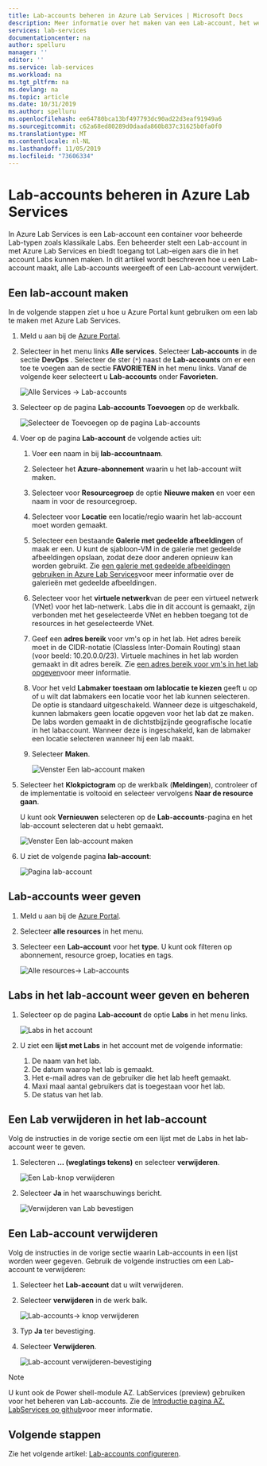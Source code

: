 ```yaml
---
title: Lab-accounts beheren in Azure Lab Services | Microsoft Docs
description: Meer informatie over het maken van een Lab-account, het weer geven van alle Lab-accounts of het verwijderen van een Lab-account in een Azure-abonnement.
services: lab-services
documentationcenter: na
author: spelluru
manager: ''
editor: ''
ms.service: lab-services
ms.workload: na
ms.tgt_pltfrm: na
ms.devlang: na
ms.topic: article
ms.date: 10/31/2019
ms.author: spelluru
ms.openlocfilehash: ee64780bca13bf497793dc90ad22d3eaf91949a6
ms.sourcegitcommit: c62a68ed80289d0daada860b837c31625b0fa0f0
ms.translationtype: MT
ms.contentlocale: nl-NL
ms.lasthandoff: 11/05/2019
ms.locfileid: "73606334"
---
```

# <a name="manage-lab-accounts-in-azure-lab-services"></a>Lab-accounts beheren in Azure Lab Services 
In Azure Lab Services is een Lab-account een container voor beheerde Lab-typen zoals klassikale Labs. Een beheerder stelt een Lab-account in met Azure Lab Services en biedt toegang tot Lab-eigen aars die in het account Labs kunnen maken. In dit artikel wordt beschreven hoe u een Lab-account maakt, alle Lab-accounts weergeeft of een Lab-account verwijdert.

## <a name="create-a-lab-account"></a>Een lab-account maken
In de volgende stappen ziet u hoe u Azure Portal kunt gebruiken om een lab te maken met Azure Lab Services. 

1. Meld u aan bij de [Azure Portal](https://portal.azure.com).
2. Selecteer in het menu links **Alle services**. Selecteer **Lab-accounts** in de sectie **DevOps** . Selecteer de ster (`*`) naast de **Lab-accounts** om er een toe te voegen aan de sectie **FAVORIETEN** in het menu links. Vanaf de volgende keer selecteert u **Lab-accounts** onder **Favorieten**.

    ![Alle Services -> Lab-accounts](../media/tutorial-setup-lab-account/select-lab-accounts-service.png)
3. Selecteer op de pagina **Lab-accounts** **Toevoegen** op de werkbalk. 

    ![Selecteer de Toevoegen op de pagina Lab-accounts](../media/tutorial-setup-lab-account/add-lab-account-button.png)
4. Voer op de pagina **Lab-account** de volgende acties uit: 
    1. Voer een naam in bij **lab-accountnaam**. 
    2. Selecteer het **Azure-abonnement** waarin u het lab-account wilt maken.
    3. Selecteer voor **Resourcegroep** de optie **Nieuwe maken** en voer een naam in voor de resourcegroep.
    4. Selecteer voor **Locatie** een locatie/regio waarin het lab-account moet worden gemaakt. 
    5. Selecteer een bestaande **Galerie met gedeelde afbeeldingen** of maak er een. U kunt de sjabloon-VM in de galerie met gedeelde afbeeldingen opslaan, zodat deze door anderen opnieuw kan worden gebruikt. Zie [een galerie met gedeelde afbeeldingen gebruiken in Azure Lab Services](how-to-use-shared-image-gallery.md)voor meer informatie over de galerieën met gedeelde afbeeldingen.
    6. Selecteer voor het **virtuele netwerk**van de peer een virtueel netwerk (VNet) voor het lab-netwerk. Labs die in dit account is gemaakt, zijn verbonden met het geselecteerde VNet en hebben toegang tot de resources in het geselecteerde VNet. 
    7. Geef een **adres bereik** voor vm's op in het lab. Het adres bereik moet in de CIDR-notatie (Classless Inter-Domain Routing) staan (voor beeld: 10.20.0.0/23). Virtuele machines in het lab worden gemaakt in dit adres bereik. Zie [een adres bereik voor vm's in het lab opgeven](how-to-configure-lab-accounts.md#specify-an-address-range-for-vms-in-the-lab)voor meer informatie.    
    8. Voor het veld **Labmaker toestaan om lablocatie te kiezen** geeft u op of u wilt dat labmakers een locatie voor het lab kunnen selecteren. De optie is standaard uitgeschakeld. Wanneer deze is uitgeschakeld, kunnen labmakers geen locatie opgeven voor het lab dat ze maken. De labs worden gemaakt in de dichtstbijzijnde geografische locatie in het labaccount. Wanneer deze is ingeschakeld, kan de labmaker een locatie selecteren wanneer hij een lab maakt.      
    9. Selecteer **Maken**. 

        ![Venster Een lab-account maken](../media/tutorial-setup-lab-account/lab-account-settings.png)
5. Selecteer het **Klokpictogram** op de werkbalk (**Meldingen**), controleer of de implementatie is voltooid en selecteer vervolgens **Naar de resource gaan**. 

    U kunt ook **Vernieuwen** selecteren op de **Lab-accounts**-pagina en het lab-account selecteren dat u hebt gemaakt. 

    ![Venster Een lab-account maken](../media/tutorial-setup-lab-account/go-to-lab-account.png)    
6. U ziet de volgende pagina **lab-account**:

    ![Pagina lab-account](../media/tutorial-setup-lab-account/lab-account-page.png)

## <a name="view-lab-accounts"></a>Lab-accounts weer geven
1. Meld u aan bij de [Azure Portal](https://portal.azure.com).
2. Selecteer **alle resources** in het menu. 
3. Selecteer een **Lab-account** voor het **type**. 
    U kunt ook filteren op abonnement, resource groep, locaties en tags. 

    ![Alle resources-> Lab-accounts](../media/how-to-manage-lab-accounts/all-resources-lab-accounts.png)

## <a name="view-and-manage-labs-in-the-lab-account"></a>Labs in het lab-account weer geven en beheren

1. Selecteer op de pagina **Lab-account** de optie **Labs** in het menu links.

    ![Labs in het account](../media/how-to-manage-lab-accounts/labs-in-account.png)
1. U ziet een **lijst met Labs** in het account met de volgende informatie: 
    1. De naam van het lab.
    2. De datum waarop het lab is gemaakt. 
    3. Het e-mail adres van de gebruiker die het lab heeft gemaakt. 
    4. Maxi maal aantal gebruikers dat is toegestaan voor het lab. 
    5. De status van het lab. 

## <a name="delete-a-lab-in-the-lab-account"></a>Een Lab verwijderen in het lab-account
Volg de instructies in de vorige sectie om een lijst met de Labs in het lab-account weer te geven.

1. Selecteren **... (weglatings tekens)** en selecteer **verwijderen**. 

    ![Een Lab-knop verwijderen](../media/how-to-manage-lab-accounts/delete-lab-button.png)
2. Selecteer **Ja** in het waarschuwings bericht. 

    ![Verwijderen van Lab bevestigen](../media/how-to-manage-lab-accounts/confirm-lab-delete.png)

## <a name="delete-a-lab-account"></a>Een Lab-account verwijderen
Volg de instructies in de vorige sectie waarin Lab-accounts in een lijst worden weer gegeven. Gebruik de volgende instructies om een Lab-account te verwijderen: 

1. Selecteer het **Lab-account** dat u wilt verwijderen. 
2. Selecteer **verwijderen** in de werk balk. 

    ![Lab-accounts-> knop verwijderen](../media/how-to-manage-lab-accounts/delete-button.png)
1. Typ **Ja** ter bevestiging.
1. Selecteer **Verwijderen**. 

    ![Lab-account verwijderen-bevestiging](../media/how-to-manage-lab-accounts/delete-lab-account-confirmation.png)

> [!NOTE]
> U kunt ook de Power shell-module AZ. LabServices (preview) gebruiken voor het beheren van Lab-accounts. Zie de [Introductie pagina AZ. LabServices op github](https://github.com/Azure/azure-devtestlab/tree/master/samples/ClassroomLabs/Modules/Library)voor meer informatie.

## <a name="next-steps"></a>Volgende stappen
Zie het volgende artikel: [Lab-accounts configureren](how-to-configure-lab-accounts.md).